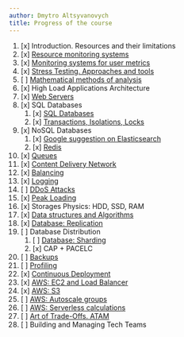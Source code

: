 ```yaml
---
author: Dmytro Altsyvanovych
title: Progress of the course
---
```


1.  [x] Introduction. Resources and their limitations
2.  [x] [Resource monitoring systems](02.SystemMonitoring/)
3.  [x] [Monitoring systems for user metrics](03.GA.UserMetrics/)
4.  [x] [Stress Testing. Approaches and tools](04.StressTesting/)
5.  [ ] [Mathematical methods of
    analysis](https://www.notion.so/prjctr/5-Mathematical-methods-of-analysis-2c6cc4cbc5784248ae91c07068b3778e)
6.  [x] High Load Applications Architecture
7.  [x] [Web Servers](07.WebServers/)
8.  [x] SQL Databases
    1.  [x] [SQL Databases](08.SQLDatabases/)
    2.  [x] [Transactions, Isolations,
        Locks](08.1.Transactions,isolations,locks/)
9.  [x] NoSQL Databases
    1.  [x] [Google suggestion on Elasticsearch](09.NoSQL.Databases/)
    2.  [x] [Redis](09.1.Redis)
10. [x] [Queues](10.Queues/)
11. [x] [Content Delivery Network](11.CDN/)
12. [x] [Balancing](12.Balancing/)
13. [x] [Logging](13.Logging/)
14. [ ] [DDoS
    Attacks](https://www.notion.so/prjctr/14-DDoS-Attacks-b6aeaf507abd4255992c3eaea1e34d7a)
15. [x] [Peak Loading](15.PeakLoadings/)
16. [x] Storages Physics: HDD, SSD, RAM
17. [x] [Data structures and
    Algorithms](17.DataStructuresAndAlgorithms/)
18. [x] [Database: Replication](18.Database.Replication/)
19. [ ] Database Distribution
    1.  [ ] [Database:
        Sharding](https://www.notion.so/prjctr/3051f0ce6ee44f90aa9cba8e013c8da4?v=0885446347b644c48a1b5de50c919c89&p=459788d99db44ada920ee3a2614ca046)
    2.  [x] CAP + PACELC
20. [ ]
    [Backups](https://www.notion.so/prjctr/19-1-CAP-PACELC-and-20-Backups-ff592923ddb94460bac41f09fb28499d)
21. [ ]
    [Profiling](https://www.notion.so/prjctr/21-Profiling-59546078a59f4a548eedf652f684f609)
22. [x] [Continuous Deployment](22.Continues.Integration/)
23. [x] [AWS: EC2 and Load Balancer](23.AWS.LB+EC2/)
24. [x] [AWS: S3](24.AWS.S3/)
25. [ ] [AWS: Autoscale
    groups](https://www.notion.so/prjctr/3051f0ce6ee44f90aa9cba8e013c8da4?v=0885446347b644c48a1b5de50c919c89&p=de292b7cc99c4875b126644fd5df97c3)
26. [ ] [AWS: Serverless
    calculations](https://www.notion.so/prjctr/3051f0ce6ee44f90aa9cba8e013c8da4?v=0885446347b644c48a1b5de50c919c89&p=96e22966d9934b55bf186df192cf2213)
27. [ ] [Art of Trade-Offs.
    ATAM](https://www.notion.so/prjctr/3051f0ce6ee44f90aa9cba8e013c8da4?v=0885446347b644c48a1b5de50c919c89&p=13378544ca0647d7a818088bf4aa54bf)
28. [ ] Building and Managing Tech Teams
